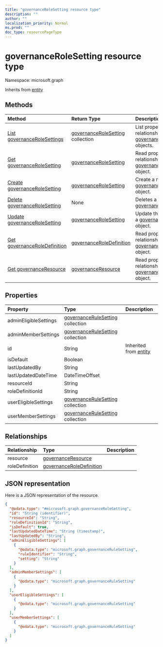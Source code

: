 ```yaml
---
title: "governanceRoleSetting resource type"
description: ""
author: ""
localization_priority: Normal
ms.prod: ""
doc_type: resourcePageType
---
```


# governanceRoleSetting resource type


Namespace: microsoft.graph




Inherits from [entity](../resources/entity.md)

## Methods
|Method|Return Type|Description|
|:---|:---|:---|
|[List governanceRoleSettings](../api/governancerolesetting-list.md)|[governanceRoleSetting](../resources/governancerolesetting.md) collection|List properties and relationships of the [governanceRoleSetting](../resources/governancerolesetting.md) objects.|
|[Get governanceRoleSetting](../api/governancerolesetting-get.md)|[governanceRoleSetting](../resources/governancerolesetting.md)|Read properties and relationships of the [governanceRoleSetting](../resources/governancerolesetting.md) object.|
|[Create governanceRoleSetting](../api/governancerolesetting-post-governancerolesettings.md)|[governanceRoleSetting](../resources/governancerolesetting.md)|Create a new [governanceRoleSetting](../resources/governancerolesetting.md) object.|
|[Delete governanceRoleSetting](../api/governancerolesetting-delete.md)|None|Deletes a [governanceRoleSetting](../resources/governancerolesetting.md).|
|[Update governanceRoleSetting](../api/governancerolesetting-update.md)|[governanceRoleSetting](../resources/governancerolesetting.md)|Update the properties of a [governanceRoleSetting](../resources/governancerolesetting.md) object.|
|[Get governanceRoleDefinition](../api/governanceroledefinition-get.md)|[governanceRoleDefinition](../resources/governanceroledefinition.md)|Read properties and relationships of the [governanceRoleDefinition](../resources/governanceroledefinition.md) object.|
|[Get governanceResource](../api/governanceresource-get.md)|[governanceResource](../resources/governanceresource.md)|Read properties and relationships of the [governanceResource](../resources/governanceresource.md) object.|

## Properties
|Property|Type|Description|
|:---|:---|:---|
|adminEligibleSettings|[governanceRuleSetting](../resources/governancerulesetting.md) collection||
|adminMemberSettings|[governanceRuleSetting](../resources/governancerulesetting.md) collection||
|id|String| Inherited from [entity](../resources/entity.md)|
|isDefault|Boolean||
|lastUpdatedBy|String||
|lastUpdatedDateTime|DateTimeOffset||
|resourceId|String||
|roleDefinitionId|String||
|userEligibleSettings|[governanceRuleSetting](../resources/governancerulesetting.md) collection||
|userMemberSettings|[governanceRuleSetting](../resources/governancerulesetting.md) collection||

## Relationships
|Relationship|Type|Description|
|:---|:---|:---|
|resource|[governanceResource](../resources/governanceresource.md)||
|roleDefinition|[governanceRoleDefinition](../resources/governanceroledefinition.md)||

## JSON representation
Here is a JSON representation of the resource.
<!-- {
  "blockType": "resource",
  "keyProperty": "id",
  "@odata.type": "microsoft.graph.governanceRoleSetting",
  "baseType": "microsoft.graph.entity",
  "openType": false
}
-->
``` json
{
  "@odata.type": "#microsoft.graph.governanceRoleSetting",
  "id": "String (identifier)",
  "resourceId": "String",
  "roleDefinitionId": "String",
  "isDefault": true,
  "lastUpdatedDateTime": "String (timestamp)",
  "lastUpdatedBy": "String",
  "adminEligibleSettings": [
    {
      "@odata.type": "microsoft.graph.governanceRuleSetting",
      "ruleIdentifier": "String",
      "setting": "String"
    }
  ],
  "adminMemberSettings": [
    {
      "@odata.type": "microsoft.graph.governanceRuleSetting"
    }
  ],
  "userEligibleSettings": [
    {
      "@odata.type": "microsoft.graph.governanceRuleSetting"
    }
  ],
  "userMemberSettings": [
    {
      "@odata.type": "microsoft.graph.governanceRuleSetting"
    }
  ]
}
```

